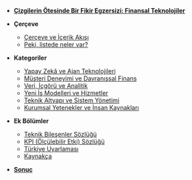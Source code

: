 - **[Çizgilerin Ötesinde Bir Fikir Egzersizi: Finansal Teknolojiler](/)**

- **Çerçeve**
  - [Çerçeve ve İçerik Akışı](cerceve-icerik-akisi.md)
  - [Peki, listede neler var?](kategoriler.md)

- **Kategoriler**
  - [Yapay Zekâ ve Ajan Teknolojileri](yapay-zeka-ajan.md)
  - [Müşteri Deneyimi ve Davranışsal Finans](musteri-deneyimi.md)
  - [Veri, İçgörü ve Analitik](veri-analitik.md)
  - [Yeni İş Modelleri ve Hizmetler](is-modelleri.md)
  - [Teknik Altyapı ve Sistem Yönetimi](teknik-altyapi.md)
  - [Kurumsal Yetenekler ve İnsan Kaynakları](kurumsal-yetenekler.md)

- **Ek Bölümler**
  - [Teknik Bileşenler Sözlüğü](teknik-bilesenler-sozlugu.md)
  - [KPI (Ölçülebilir Etki) Sözlüğü](kpi-sozlugu.md)
  - [Türkiye Uyarlaması](turkiye-uyarlamasi.md)
  - [Kaynakça](kaynakca.md)

- **[Sonuç](sonuc.md)**
